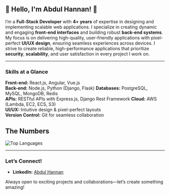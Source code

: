 ## 🌟 Hello, I'm **Abdul Hannan**! 👋 

I’m a **Full-Stack Developer** with **4+ years** of expertise in designing and implementing scalable web applications. I specialize in creating dynamic and engaging **front-end interfaces** and building robust **back-end systems**. My focus is on delivering high-quality, user-friendly applications with pixel-perfect **UI/UX design**, ensuring seamless experiences across devices. I strive to create reliable, high-performance applications that prioritize **security**, **scalability**, and user satisfaction in every project I work on.

---

### **Skills at a Glance**

**Front-end:** React.js, Angular, Vue.js  
**Back-end:** Node.js, Python (Django, Flask)
**Databases:** PostgreSQL, MySQL, MongoDB, Redis  
**APIs:** RESTful APIs with Express.js, Django Rest Framework
**Cloud:** AWS (Lambda, EC2, ECS, S3)  
**UI/UX:** Intuitive design & pixel-perfect layouts  
**Version Control:** Git for seamless collaboration

## The Numbers
![Top Languages](https://github-readme-stats.vercel.app/api/top-langs/?username=ahmedfiazjan&layout=compact&theme=dark)

---

### **Let’s Connect!**
- **LinkedIn:** [Abdul Hannan](https://linkedin.com/in/abdullhanan709)

Always open to exciting projects and collaborations—let’s create something amazing!
